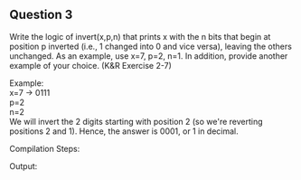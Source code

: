 ## Question 3

Write the logic of invert(x,p,n) that prints x with the n bits that begin at position p inverted (i.e., 1 changed into 0 and vice versa), leaving the others unchanged. As an example, use x=7, p=2, n=1. In addition, provide another example of your choice. (K&R Exercise 2-7) 

Example:  
x=7 -> 0111  
p=2  
n=2  
We will invert the 2 digits starting with position 2 (so we're reverting positions 2 and 1). Hence, the answer is 0001, or 1 in decimal.  

Compilation Steps:

Output:
